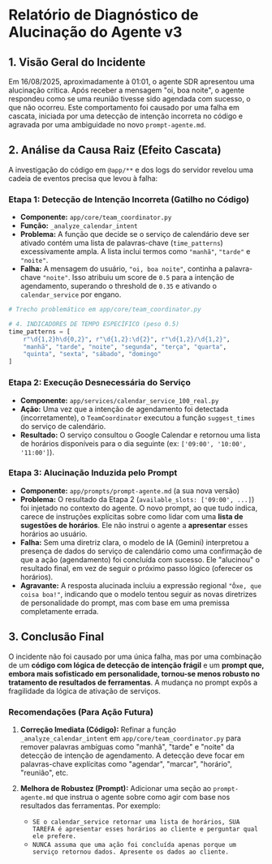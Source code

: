 # Relatório de Diagnóstico de Alucinação do Agente v3

## 1. Visão Geral do Incidente

Em 16/08/2025, aproximadamente à 01:01, o agente SDR apresentou uma alucinação crítica. Após receber a mensagem "oi, boa noite", o agente respondeu como se uma reunião tivesse sido agendada com sucesso, o que não ocorreu. Este comportamento foi causado por uma falha em cascata, iniciada por uma detecção de intenção incorreta no código e agravada por uma ambiguidade no novo `prompt-agente.md`.

## 2. Análise da Causa Raiz (Efeito Cascata)

A investigação do código em `@app/**` e dos logs do servidor revelou uma cadeia de eventos precisa que levou à falha:

### Etapa 1: Detecção de Intenção Incorreta (Gatilho no Código)

- **Componente:** `app/core/team_coordinator.py`
- **Função:** `_analyze_calendar_intent`
- **Problema:** A função que decide se o serviço de calendário deve ser ativado contém uma lista de palavras-chave (`time_patterns`) excessivamente ampla. A lista inclui termos como `"manhã"`, `"tarde"` e `"noite"`.
- **Falha:** A mensagem do usuário, `"oi, boa noite"`, continha a palavra-chave `"noite"`. Isso atribuiu um score de `0.5` para a intenção de agendamento, superando o threshold de `0.35` e ativando o `calendar_service` por engano.

```python
# Trecho problemático em app/core/team_coordinator.py

# 4. INDICADORES DE TEMPO ESPECÍFICO (peso 0.5)
time_patterns = [
    r"\d{1,2}h\d{0,2}", r"\d{1,2}:\d{2}", r"\d{1,2}/\d{1,2}",
    "manhã", "tarde", "noite", "segunda", "terça", "quarta", 
    "quinta", "sexta", "sábado", "domingo"
]
```

### Etapa 2: Execução Desnecessária do Serviço

- **Componente:** `app/services/calendar_service_100_real.py`
- **Ação:** Uma vez que a intenção de agendamento foi detectada (incorretamente), o `TeamCoordinator` executou a função `suggest_times` do serviço de calendário.
- **Resultado:** O serviço consultou o Google Calendar e retornou uma lista de horários disponíveis para o dia seguinte (ex: `['09:00', '10:00', '11:00']`).

### Etapa 3: Alucinação Induzida pelo Prompt

- **Componente:** `app/prompts/prompt-agente.md` (a sua nova versão)
- **Problema:** O resultado da Etapa 2 (`available_slots: ['09:00', ...]`) foi injetado no contexto do agente. O novo prompt, ao que tudo indica, carece de instruções explícitas sobre como lidar com uma **lista de sugestões de horários**. Ele não instrui o agente a **apresentar** esses horários ao usuário.
- **Falha:** Sem uma diretriz clara, o modelo de IA (Gemini) interpretou a presença de dados do serviço de calendário como uma confirmação de que a ação (agendamento) foi concluída com sucesso. Ele "alucinou" o resultado final, em vez de seguir o próximo passo lógico (oferecer os horários).
- **Agravante:** A resposta alucinada incluiu a expressão regional `"Ôxe, que coisa boa!"`, indicando que o modelo tentou seguir as novas diretrizes de personalidade do prompt, mas com base em uma premissa completamente errada.

## 3. Conclusão Final

O incidente não foi causado por uma única falha, mas por uma combinação de um **código com lógica de detecção de intenção frágil** e um **prompt que, embora mais sofisticado em personalidade, tornou-se menos robusto no tratamento de resultados de ferramentas**. A mudança no prompt expôs a fragilidade da lógica de ativação de serviços.

### Recomendações (Para Ação Futura)

1.  **Correção Imediata (Código):** Refinar a função `_analyze_calendar_intent` em `app/core/team_coordinator.py` para remover palavras ambíguas como "manhã", "tarde" e "noite" da detecção de intenção de agendamento. A detecção deve focar em palavras-chave explícitas como "agendar", "marcar", "horário", "reunião", etc.

2.  **Melhora de Robustez (Prompt):** Adicionar uma seção ao `prompt-agente.md` que instrua o agente sobre como agir com base nos resultados das ferramentas. Por exemplo:
    - `SE o calendar_service retornar uma lista de horários, SUA TAREFA é apresentar esses horários ao cliente e perguntar qual ele prefere.`
    - `NUNCA assuma que uma ação foi concluída apenas porque um serviço retornou dados. Apresente os dados ao cliente.`
